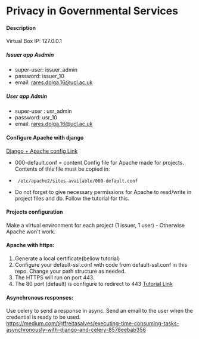 # Privacy in Governmental Services
#### Description
Virtual Box IP: 127.0.0.1

##### Issuer app Asdmin
- super-user: issuer_admin
- password: issuer_10
- email: rares.dolga.16@ucl.ac.uk
##### User app Admin
- super-user : usr_admin
- password: usr_10
- email: rares.dolga.16@ucl.ac.uk
#### Configure Apache with django
[Django + Apache config Link]( https://www.digitalocean.com/community/tutorials/how-to-serve-django-applications-with-apache-and-mod_wsgi-on-ubuntu-16-04)

- 000-default.conf = content Config file for Apache made for projects. Contents of this file must be copied in:
-      /etc/apache2/sites-available/000-default.conf
- Do not forget to give necessary permissions for Apache to read/write in project files and db. Follow the tutorial for this.

#### Projects configuration
Make a virtual environment for each project (1 issuer, 1 user) - Otherwise Apache won't work.

#### Apache with  https:
1. Generate a local certificate(bellow tutorial)
2. Configure your default-ssl.conf with code from default-ssl.conf in this repo. Change your path structure as needed. 
3. The HTTPS will run on port 443.
4. The 80 port (default) is configure to redirect to 443
[Tutorial Link](https://www.digitalocean.com/community/tutorials/how-to-create-a-ssl-certificate-on-apache-for-ubuntu-14-04)

#### Asynchronous responses:       
Use celery to send a response in async. Send an email to the user when the credential is ready to be used.      
https://medium.com/@ffreitasalves/executing-time-consuming-tasks-asynchronously-with-django-and-celery-8578eebab356





